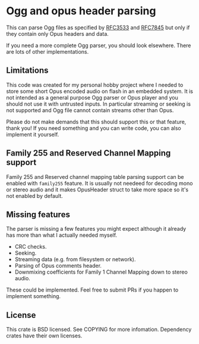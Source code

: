 Ogg and opus header parsing
===========================
This can parse Ogg files as specified by
[RFC3533](https://datatracker.ietf.org/doc/html/rfc3533) and
[RFC7845](https://datatracker.ietf.org/doc/html/rfc7845) but only if they
contain only Opus headers and data.

If you need a more complete Ogg parser, you should look elsewhere. There are
lots of other implementations.

Limitations
-----------
This code was created for my personal hobby project where I needed to store
some short Opus encoded audio on flash in an embedded system. It is not
intended as a general purpose Ogg parser or Opus player and you should not use
it with untrusted inputs. In particular streaming or seeking is not supported
and Ogg file cannot contain streams other than Opus.

Please do not make demands that this should support this or that feature, thank
you! If you need something and you can write code, you can also implement it
yourself.

Family 255 and Reserved Channel Mapping support
-----------------------------------------------
Family 255 and Reserved channel mapping table parsing support can be enabled
with `family255` feature. It is usually not needeed for decoding mono or stereo
audio and it makes OpusHeader struct to take more space so it's not enabled by
default.

Missing features
----------------
The parser is missing a few features you might expect although it already has
more than what I actually needed myself.

- CRC checks.
- Seeking.
- Streaming data (e.g. from filesystem or network).
- Parsing of Opus comments header.
- Downmixing coefficients for Family 1 Channel Mapping down to stereo audio.

These could be implemented. Feel free to submit PRs if you happen to implement
something.

License
-------
This crate is BSD licensed. See COPYING for more infomation. Dependency crates
have their own licenses.
